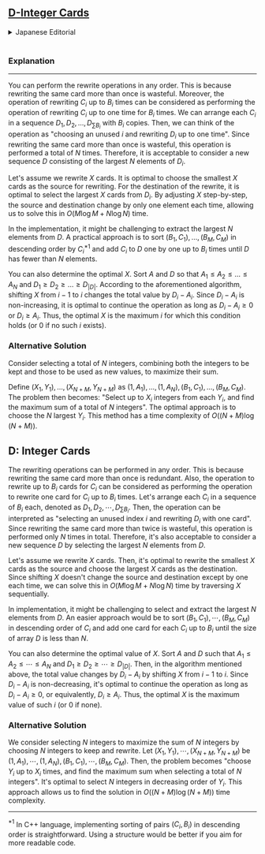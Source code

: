 ## [D-Integer Cards](https://atcoder.jp/contests/abc127/tasks/abc127_d)

<details><summary>Japanese Editorial </summary><br>

書き換える操作は好きな順番で行っても構いません。なぜなら、同じカードに対して $2$ 回以上書き換える のは無駄だからです。また、$C_i$ に $B_i$ 枚まで書き換える操作は、$C_i$ に 1 個まで書き換える操作を $B_i$ 回行え ると考えます。各 $C_i$ を $B_i$ 個ずつ並べた列を $D_1, D_2, \dots, D_{\sum B_i}$ とします。すると、操作は「選んだことの ない i を選んで 1 枚まで Di に書き換える」と考えることができます。同じカードに対して 2 回以上書き換 えるのは無駄なので、この操作は合計で $N$ 回しか行いません。したがって、$D_i$ の大きい方から $N$ 個まで取 り出した列を新しい $D$ として考えても構いません。

$X$ 枚書き換えるとします。すると、書き換え元は小さい方から $X$ 枚書き換えるのが最適です。書き換え先 は $D_i$ の大きいものから順に $X$ 個選ぶのが最適です。$X$ を $1$ ずらすことによって書き換え元と書き換え先 はそれぞれ $1$ つずつしか変化しないため、$X$ を順に捜査することで $O(M\log M + N \log N)$ の計算時間で解 くことができます。

実 装 で は 、$D$ の 大 き い 方 か ら $N$ 個 ま で 取 り 出 す 部 分 が 難 し い か も し れ ま せ ん 。こ れ は 、$(B_1, C_1), \dots,(B_M, C_M)$ を $C_i$ の大きい順にソートして$^{*1}$配列 $D$ が $N$ 未満である間 $C_i$ を $B_i$ 個ま で $1$ 個ずつ $D$ に追加していく実装が楽でしょう。

最適な X を求めることもできます。$A, D$ をソートして $A_1 \le A_2 \le \dots \le A_N$ かつ $D_1 \ge D_2 \ge \dots \ge D_{|D|}$ とします。すると、前述のアルゴリズムでは $X$ を $i − 1$ から $i$ にずらすことによって合計値は $D_i − A_i$ 変化 しますが、$D_i − A_i$ は単調非増加なので $D_i − A_i \ge 0$ すなわち $D_i \ge A_i$ である間だけ操作を続けるのが最適 です。すなわち、そのような $i$ の最大値 (なければ $0$) を $X$ とするのが最適です。

別解

残す整数と書き換え先とする整数を合計で $N$ 個選んで $$ 個の整数の合計を最大化することを考えます。

$(X_1, Y_1), \dots, (X_{N+M}, Y_{N+M})$ を $(1, A_1), \dots,(1, A_N ),(B_1, C_1), \dots,(B_M, C_M)$ とすると、問題は「整数 $Y_i$ を $X_i$ 個まで選ぶことができ、合計 $N$ 個の整数を選ぶときその和の最大値を求めてください」となります。これ は、$Y_i$ の大きい順に合計 $N$ 個となるように選ぶのが最適です。この方法では $O((N + M)\log(N + M))$ の
時間計算量で求めることができます。

</details><br>

### Explanation

---

You can perform the rewrite operations in any order. This is because rewriting the same card more than once is wasteful. Moreover, the operation of rewriting $C_i$ up to $B_i$ times can be considered as performing the operation of rewriting $C_i$ up to one time for $B_i$ times. We can arrange each $C_i$ in a sequence $D_1, D_2, \dots, D_{\sum B_i}$ with $B_i$ copies. Then, we can think of the operation as "choosing an unused $i$ and rewriting $D_i$ up to one time". Since rewriting the same card more than once is wasteful, this operation is performed a total of $N$ times. Therefore, it is acceptable to consider a new sequence $D$ consisting of the largest $N$ elements of $D_i$.

Let's assume we rewrite $X$ cards. It is optimal to choose the smallest $X$ cards as the source for rewriting. For the destination of the rewrite, it is optimal to select the largest $X$ cards from $D_i$. By adjusting $X$ step-by-step, the source and destination change by only one element each time, allowing us to solve this in $O(M \log M + N \log N)$ time.

In the implementation, it might be challenging to extract the largest $N$ elements from $D$. A practical approach is to sort $(B_1, C_1), \dots, (B_M, C_M)$ in descending order by $C_i$$^{*1}$ and add $C_i$ to $D$ one by one up to $B_i$ times until $D$ has fewer than $N$ elements.

You can also determine the optimal $X$. Sort $A$ and $D$ so that $A_1 \le A_2 \le \dots \le A_N$ and $D_1 \ge D_2 \ge \dots \ge D_{|D|}$. According to the aforementioned algorithm, shifting $X$ from $i - 1$ to $i$ changes the total value by $D_i - A_i$. Since $D_i - A_i$ is non-increasing, it is optimal to continue the operation as long as $D_i - A_i \ge 0$ or $D_i \ge A_i$. Thus, the optimal $X$ is the maximum $i$ for which this condition holds (or $0$ if no such $i$ exists).

### Alternative Solution

Consider selecting a total of $N$ integers, combining both the integers to be kept and those to be used as new values, to maximize their sum.

Define $(X_1, Y_1), \dots, (X_{N+M}, Y_{N+M})$ as $(1, A_1), \dots, (1, A_N), (B_1, C_1), \dots, (B_M, C_M)$. The problem then becomes: "Select up to $X_i$ integers from each $Y_i$, and find the maximum sum of a total of $N$ integers". The optimal approach is to choose the $N$ largest $Y_i$. This method has a time complexity of $O((N + M) \log (N + M))$.

<!-- ## D: Integer Cards

書き換える操作は好きな順番で行っても構いません。なぜなら、同じカードに対して $2$ 回以上書き換える のは無駄だからです。また、$C_i$ に $B_i$ 枚まで書き換える操作は、$C_i$ に $1$ 個まで書き換える操作を $B_i$ 回行え ると考えます。各 $C_i$ を $B_i$ 個ずつ並べた列を $D_1, D_2, \cdots , D_{\sum B_i}$ とします。すると、操作は「選んだことの ない $i$ を選んで $1$ 枚まで $D_i$ に書き換える」と考えることができます。同じカードに対して $2$ 回以上書き換 えるのは無駄なので、この操作は合計で $N$ 回しか行いません。したがって、$D_i$ の大きい方から $N$ 個まで取 り出した列を新しい $D$ として考えても構いません。

$X$ 枚書き換えるとします。すると、書き換え元は小さい方から $X$ 枚書き換えるのが最適です。書き換え先 は $D_i$ の大きいものから順に $X$ 個選ぶのが最適です。$X$ を 1 ずらすことによって書き換え元と書き換え先 はそれぞれ $1$ つずつしか変化しないため、$X$ を順に捜査することで $O(M \log M + N \log N)$ の計算時間で解 くことができます。

実 装 で は 、$D$ の 大 き い 方 か ら $N$ 個 ま で 取 り 出 す 部 分 が 難 し い か も し れ ま せ ん 。こ れ は 、$(B_1, C_1), \cdots ,(B_M, C_M)$ を $C_i$ の大きい順にソートして$^{*1}$ 配列 $D$ が $N$ 未満である間 $C_i$ を $B_i$ 個ま で $1$ 個ずつ $D$ に追加していく実装が楽でしょう。

最適な $X$ を求めることもできます。$A, D$ をソートして $A_1 \le A_2 \le \cdots \le A_N$ かつ $D_1 \ge D_2 \ge \cdots \ge D_{|D|}$ とします。すると、前述のアルゴリズムでは $X$ を $i − 1$ から $i$ にずらすことによって合計値は $D_i − A_i$ 変化 しますが、$D_i − A_i$ は単調非増加なので $D_i − A_i \ge 0$ すなわち $D_i \ge A_i$ である間だけ操作を続けるのが最適
です。すなわち、そのような $i$ の最大値 (なければ $0$) を $X$ とするのが最適です。

### 別解

残す整数と書き換え先とする整数を合計で $N$ 個選んで $N$ 個の整数の合計を最大化することを考えます。 $(X_1, Y_1), \cdots ,(X_{N+M}, Y_{N+M})$ を $(1, A_1), \cdots ,(1, A_N ),(B_1, C_1), \cdots ,(B_M, C_M)$ とすると、問題は「整数 $Y_i$ を $X_i$ 個まで選ぶことができ、合計 $N$ 個の整数を選ぶときその和の最大値を求めてください」となります。これ は、$Y_i$ の大きい順に合計 $N$ 個となるように選ぶのが最適です。この方法では $O((N + M) \log(N + M))$ の
時間計算量で求めることができます。

---
$^{*1}$ C++ 言語では $(C_i, B_i)$ の $pair$ を降順にソートする実装が簡単です。より読みやすいコードを書きたいなら構造体を用いると良 いでしょう。 -->

## D: Integer Cards

The rewriting operations can be performed in any order. This is because rewriting the same card more than once is redundant. Also, the operation to rewrite up to $B_i$ cards for $C_i$ can be considered as performing the operation to rewrite one card for $C_i$ up to $B_i$ times. Let's arrange each $C_i$ in a sequence of $B_i$ each, denoted as $D_1, D_2, \cdots , D_{\sum B_i}$. Then, the operation can be interpreted as "selecting an unused index $i$ and rewriting $D_i$ with one card". Since rewriting the same card more than twice is wasteful, this operation is performed only $N$ times in total. Therefore, it's also acceptable to consider a new sequence $D$ by selecting the largest $N$ elements from $D$.

Let's assume we rewrite $X$ cards. Then, it's optimal to rewrite the smallest $X$ cards as the source and choose the largest $X$ cards as the destination. Since shifting $X$ doesn't change the source and destination except by one each time, we can solve this in $O(M \log M + N \log N)$ time by traversing $X$ sequentially.

In implementation, it might be challenging to select and extract the largest $N$ elements from $D$. An easier approach would be to sort $(B_1, C_1), \cdots ,(B_M, C_M)$ in descending order of $C_i$ and add one card for each $C_i$ up to $B_i$ until the size of array $D$ is less than $N$.

You can also determine the optimal value of $X$. Sort $A$ and $D$ such that $A_1 \le A_2 \le \cdots \le A_N$ and $D_1 \ge D_2 \ge \cdots \ge D_{|D|}$. Then, in the algorithm mentioned above, the total value changes by $D_i - A_i$ by shifting $X$ from $i-1$ to $i$. Since $D_i - A_i$ is non-decreasing, it's optimal to continue the operation as long as $D_i - A_i \ge 0$, or equivalently, $D_i \ge A_i$. Thus, the optimal $X$ is the maximum value of such $i$ (or $0$ if none). 

### Alternative Solution

We consider selecting $N$ integers to maximize the sum of $N$ integers by choosing $N$ integers to keep and rewrite. Let $(X_1, Y_1), \cdots ,(X_{N+M}, Y_{N+M})$ be $(1, A_1), \cdots ,(1, A_N ),(B_1, C_1), \cdots ,(B_M, C_M)$. Then, the problem becomes "choose $Y_i$ up to $X_i$ times, and find the maximum sum when selecting a total of $N$ integers". It's optimal to select $N$ integers in decreasing order of $Y_i$. This approach allows us to find the solution in $O((N + M) \log(N + M))$ time complexity.

---
$^{*1}$ In C++ language, implementing sorting of pairs $(C_i, B_i)$ in descending order is straightforward. Using a structure would be better if you aim for more readable code.
